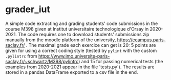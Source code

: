 # grader_iut

A simple code extracting and grading students' code submissions in the course M398 given at Institut universitaire technologique d'Orsay in 2020-2021. The code requires one to download students' submissions zip manually from the moodle platform of the university, https://ecampus.paris-saclay.fr/ . The maximal grade each exercice can get is 20: 5 points are given for using a correct coding style (tested by `pylint` with the custom `.pylintrc` from https://www.imo.universite-paris-saclay.fr/~schwartz/M398/pylintrc) and 15 for passing numerical tests (the examples from 2020-2021 appear in the file 'tests.py`). The results are stored in a pandas DataFrame exported to a csv file in the end.
